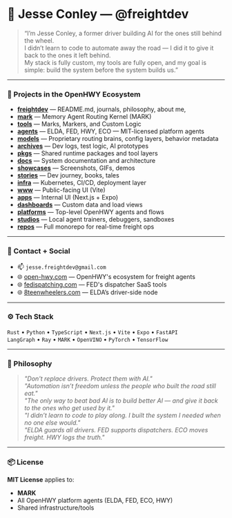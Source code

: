 # 👋 Jesse Conley — @freightdev

> “I’m Jesse Conley, a former driver building AI for the ones still behind the wheel.  
> I didn’t learn to code to automate away the road — I did it to give it back to the ones it left behind.  
> My stack is fully custom, my tools are fully open, and my goal is simple: build the system before the system builds us.”

---

### 🚚 Projects in the OpenHWY Ecosystem

- **[freightdev](https://github.com/freightdev/freightdev)** — README.md, journals, philosophy, about me,
- **[mark](https://github.com/freightdev/mark)** — Memory Agent Routing Kernel (MARK)  
- **[tools](https://github.com/freightdev/tools)** — Marks, Markers, and Custom Logic  
- **[agents](https://github.com/freightdev/agents)** — ELDA, FED, HWY, ECO — MIT-licensed platform agents  
- **[models](https://github.com/freightdev/models)** — Proprietary routing brains, config layers, behavior metadata  
- **[archives](https://github.com/freightdev/archives)** — Dev logs, test logic, AI prototypes  
- **[pkgs](https://github.com/freightdev/pkgs)** — Shared runtime packages and tool layers  
- **[docs](https://github.com/freightdev/docs)** — System documentation and architecture  
- **[showcases](https://github.com/freightdev/showcases)** — Screenshots, GIFs, demos  
- **[stories](https://github.com/freightdev/stories)** — Dev journey, books, tales
- **[infra](https://github.com/freightdev/infra)** — Kubernetes, CI/CD, deployment layer  
- **[www](https://github.com/freightdev/www)** — Public-facing UI (Vite)  
- **[apps](https://github.com/freightdev/apps)** — Internal UI (Next.js + Expo)  
- **[dashboards](https://github.com/freightdev/dashboards)** — Custom data and load views  
- **[platforms](https://github.com/freightdev/platforms)** — Top-level OpenHWY agents and flows  
- **[studios](https://github.com/freightdev/studios)** — Local agent trainers, debuggers, sandboxes  
- **[repos](https://github.com/freightdev/repos)** — Full monorepo for real-time freight ops  

---

### 💼 Contact + Social

- 📫 `jesse.freightdev@gmail.com`  
- 🌐 [open-hwy.com](https://open-hwy.com) — OpenHWY's ecosystem for freight agents  
- 🌐 [fedispatching.com](https://fedispatching.com) — FED's dispatcher SaaS tools  
- 🌐 [8teenwheelers.com](https://8teenwheelers.com) — ELDA’s driver-side node  

---

### ⚙️ Tech Stack

`Rust` • `Python` • `TypeScript` • `Next.js` • `Vite` • `Expo` • `FastAPI`  
`LangGraph` • `Ray` • `MARK` • `OpenVINO` • `PyTorch` • `TensorFlow`

---

### 🧠 Philosophy

> *"Don't replace drivers. Protect them with AI."*  
> *"Automation isn’t freedom unless the people who built the road still eat."*  
> *"The only way to beat bad AI is to build better AI — and give it back to the ones who get used by it."*  
> *"I didn’t learn to code to play along. I built the system I needed when no one else would."*  
> *"ELDA guards all drivers. FED supports dispatchers. ECO moves freight. HWY logs the truth."*

---

### 📦 License

**MIT License** applies to:  
- **MARK**  
- All OpenHWY platform agents (ELDA, FED, ECO, HWY)  
- Shared infrastructure/tools  
